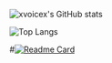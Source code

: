 ![xvoicex's GitHub stats](https://github-readme-stats.vercel.app/api?username=xvoicex&show_icons=true&theme=nord) 

![Top Langs](https://github-readme-stats.vercel.app/api/top-langs/?username=xvoicex&layout=compact&hide=vue,css,scss,html,Dockerfile&langs_count=8&show_icons=true&theme=nord)

#[![Readme Card](https://github-readme-stats.vercel.app/api/pin/?username=xvoicex&repo=Microsoft)](https://github.com/xvoicex/Microsoft)
